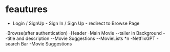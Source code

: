 # feautures
- Login / SignUp
       - Sign In / Sign Up
       - redirect to Browse Page

-Browse(after authentication)
       -Header
       -Main Movie
             --tailer in Background
             --title and description
             --Movie Suggestions
                    --MovieLists *n
-NetflixGPT
        -search Bar
        -Movie Suggestions
        